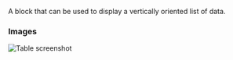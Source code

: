 A block that can be used to display a vertically oriented list of data.

### Images

![Table screenshot](https://gitlab.com/appsemble/appsemble/-/raw/0.18.8/docs/images/list.png)
